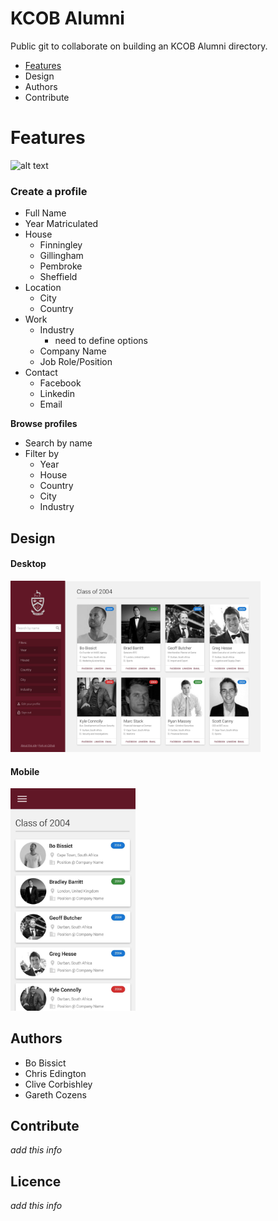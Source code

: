 # KCOB Alumni

Public git to collaborate on building an KCOB Alumni directory.

* [Features](#features)
* Design
* Authors
* Contribute



# Features

![alt text](https://img.shields.io/badge/version-0.01-brightgreen.svg "Logo Title Text 1")

### Create a profile

* Full Name
* Year Matriculated
* House
  * Finningley
  * Gillingham
  * Pembroke
  * Sheffield
* Location
  * City
  * Country
* Work
  * Industry
    * need to define options 
  * Company Name
  * Job Role/Position
* Contact
  * Facebook
  * Linkedin
  * Email
  
**Browse profiles**

* Search by name
* Filter by
  * Year
  * House
  * Country
  * City
  * Industry

## Design

#### Desktop
<img src="/assets/screenshots/desktop.jpg" width="400">

#### Mobile
<img src="/assets/screenshots/mobile.jpg" width="200">

## Authors

* Bo Bissict 
* Chris Edington
* Clive Corbishley
* Gareth Cozens

## Contribute

*add this info*

## Licence

*add this info*

